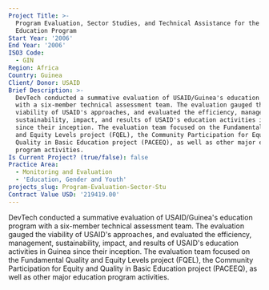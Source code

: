 ```yaml
---
Project Title: >-
  Program Evaluation, Sector Studies, and Technical Assistance for the Basic
  Education Program
Start Year: '2006'
End Year: '2006'
ISO3 Code:
  - GIN
Region: Africa
Country: Guinea
Client/ Donor: USAID
Brief Description: >-
  DevTech conducted a summative evaluation of USAID/Guinea's education program
  with a six-member technical assessment team. The evaluation gauged the
  viability of USAID's approaches, and evaluated the efficiency, management,
  sustainability, impact, and results of USAID's education activities in Guinea
  since their inception. The evaluation team focused on the Fundamental Quality
  and Equity Levels project (FQEL), the Community Participation for Equity and
  Quality in Basic Education project (PACEEQ), as well as other major education
  program activities.
Is Current Project? (true/false): false
Practice Area:
  - Monitoring and Evaluation
  - 'Education, Gender and Youth'
projects_slug: Program-Evaluation-Sector-Stu
Contract Value USD: '219419.00'
---
```

DevTech conducted a summative evaluation of USAID/Guinea's education program with a six-member technical assessment team. The evaluation gauged the viability of USAID's approaches, and evaluated the efficiency, management, sustainability, impact, and results of USAID's education activities in Guinea since their inception. The evaluation team focused on the Fundamental Quality and Equity Levels project (FQEL), the Community Participation for Equity and Quality in Basic Education project (PACEEQ), as well as other major education program activities.